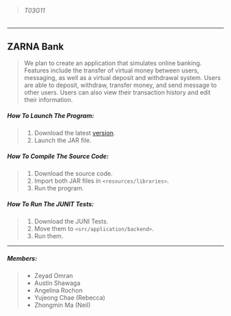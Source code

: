 >###### T03G11
__________
## ZARNA Bank
>We plan to create an application that simulates online banking. Features include the transfer of virtual money between users, messaging, as well as a virtual deposit and withdrawal system.
>Users are able to deposit, withdraw, transfer money, and send message to other users. Users can also view their transaction history and edit their information.
##### How To Launch The Program:
>1. Download the latest [version](https://github.com/zeyadomran/ZARNA-Bank/releases/tag/v2.0).
>2. Launch the JAR file.
##### How To Compile The Source Code:
>1. Download the source code.
>2. Import both JAR files in `<resources/libraries>`.
>3. Run the program.
##### How To Run The JUNIT Tests:
>1. Download the JUNI Tests.
>2. Move them to `<src/application/backend>`.
>3. Run them.
________
##### Members:
>* Zeyad Omran
>* Austin Shawaga
>* Angelina Rochon
>* Yujeong Chae (Rebecca)
>* Zhongmin Ma (Neil)
